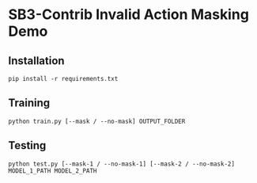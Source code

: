 # SB3-Contrib Invalid Action Masking Demo

## Installation

`pip install -r requirements.txt`

## Training

`python train.py [--mask / --no-mask] OUTPUT_FOLDER`

## Testing

`python test.py [--mask-1 / --no-mask-1] [--mask-2 / --no-mask-2] MODEL_1_PATH MODEL_2_PATH`
